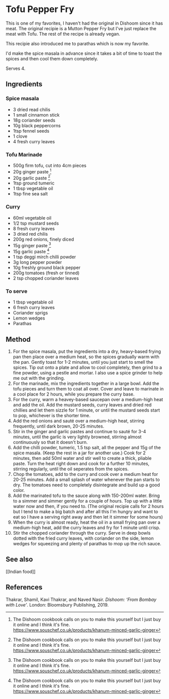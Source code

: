 # Tofu Pepper Fry
This is one of my favorites, I haven't had the original in Dishoom since it has meat. The original recipie is a Mutton Pepper Fry but I've just replace the meat with Tofu. The rest of the recipe is already vegan.

This recipie also introduced me to parathas which is now my favorite.

I'd make the spice masala in advance since it takes a bit of time to toast the spices and then cool them down completely.

Serves 4.

## Ingredients

### Spice masala
- 3 dried read chilis
- 1 small cinnamon stick
- 18g coriander seeds
- 10g black peppercorns
- 1tsp fennel seeds
- 1 clove
- 4 fresh curry leaves

### Tofu Marinade
- 500g firm tofu, cut into 4cm pieces
- 20g ginger paste [^note-on-ginger-and-garlic-paste]
- 20g garlic paste [^note-on-ginger-and-garlic-paste]
- 1tsp ground tumeric
- 1 tbsp vegetable oil
- 1tsp fine sea salt

### Curry
- 60ml vegetable oil
- 1/2 tsp mustard seeds
- 8 fresh curry leaves
- 3 dried red chilis
- 200g red onions, finely diced
- 15g ginger paste [^note-on-ginger-and-garlic-paste]
- 15g garlic paste [^note-on-ginger-and-garlic-paste]
- 1 tsp deggi mirch chilli powder
- 3g long pepper powder
- 10g freshly ground black pepper
- 200g tomatoes (fresh or tinned)
- 2 tsp chopped coriander leaves

### To serve
- 1 tbsp vegetable oil
- 6 fresh curry leaves
- Coriander sprigs
- Lemon wedges
- Parathas

## Method
1. For the spice masala, put the ingredients into a dry, heavy-based frying pan then place over a medium heat, so the spices gradually warm with the pan. Gently toast for 1-2 minutes, until you just start to smell the spices. Tip out onto a plate and allow to cool completely, then grind to a fine powder, using a pestle and mortar. I also use a spice grinder to help me out with the grinding.
2. For the marinade, mix the ingredients together in a large bowl. Add the tofu pieces and turn them to coat all over. Cover and leave to marinate in a cool place for 2 hours, while you prepare the curry base.
3. For the curry, warm a heavey-based saucepan over a medium-high heat and add the oil. Add the mustard seeds, curry leaves and dried red chillies and let them sizzle for 1 minute, or until the mustard seeds start to pop, whichever is the shorter time.
4. Add the red onions and sauté over a medium-high heat, stirring frequently, until dark brown, 20-25 minutes.
5. Stir in the ginger and garlic pastes and continue to sauté for 3-4 minutes, until the garlic is very lightly browned, stirring almost continuously so that it doesn't burn.
6. Add the chilli powder, tumeric, 1.5 tsp salt, all the pepper and 15g of the spice masala. (Keep the rest in a jar for another use.) Cook for 2 minutes, then add 50ml water and stir well to create a thick, pliable paste. Turn the heat right down and cook for a further 10 minutes, stirring regularly, until the oil seperates from the spices.
7. Chop the tomatoes, add to the curry and cook over a medium heat for 20-25 minutes. Add a small splash of water whenever the pan starts to dry. The tomatoes need to completely disintegrate and build up a good color.
8. Add the marinated tofu to the sauce along with 150-200ml water. Bring to a simmer and simmer gently for a couple of hours. Top up with a little water now and then, if you need to. (The original recipie calls for 2 hours but I tend to make a big batch and after all this I'm hungry and want to eat so I have a serving right away and then let it simmer for some hours)
9. When the curry is almost ready, heat the oil in a small frying pan over a medium-high heat, add the curry leaves and fry for 1 minute until crisp.
10. Stir the chopped coriander through the curry. Serve in deep bowls dotted with the fried curry leaves, with coriander on the side, lemon wedges for squeezing and plenty of parathas to mop up the rich sauce. 

## See also
[[Indian food]]

## References
Thakrar, Shamil, Kavi Thakrar, and Naved Nasir. _Dishoom: ‘From Bombay with Love’_. London: Bloomsbury Publishing, 2019.

[^note-on-ginger-and-garlic-paste]: The Dishoom cookbook calls on you to make this yourself but I just buy it online and I think it's fine. https://www.souschef.co.uk/products/khanum-minced-garlic-ginger